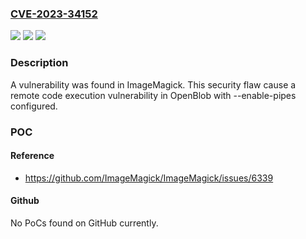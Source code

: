 ### [CVE-2023-34152](https://cve.mitre.org/cgi-bin/cvename.cgi?name=CVE-2023-34152)
![](https://img.shields.io/static/v1?label=Product&message=ImageMagick&color=blue)
![](https://img.shields.io/static/v1?label=Version&message=n%2Fa&color=blue)
![](https://img.shields.io/static/v1?label=Vulnerability&message=CWE-20&color=brighgreen)

### Description

A vulnerability was found in ImageMagick. This security flaw cause a remote code execution vulnerability in OpenBlob with --enable-pipes configured.

### POC

#### Reference
- https://github.com/ImageMagick/ImageMagick/issues/6339

#### Github
No PoCs found on GitHub currently.

